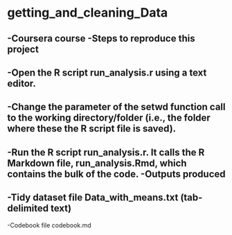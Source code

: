 # getting_and_cleaning_Data
 -Coursera course
 -Steps to reproduce this project
 -
 -Open the R script run_analysis.r using a text editor.
 -
 -Change the parameter of the setwd function call to the working directory/folder (i.e., the folder where these the R script file is saved).
 -
 -Run the R script run_analysis.r. It calls the R Markdown file, run_analysis.Rmd, which contains the bulk of the code.
 -Outputs produced
 -
 -Tidy dataset file Data_with_means.txt (tab-delimited text)
 -
 -Codebook file codebook.md
